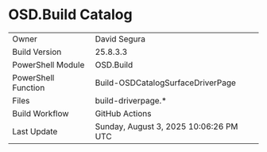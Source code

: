 ﻿# OSD.Build Catalog

| | |
|-|-|
| Owner | David Segura |
| Build Version | 25.8.3.3 |
| PowerShell Module | OSD.Build |
| PowerShell Function | Build-OSDCatalogSurfaceDriverPage |
| Files | build-driverpage.* |
| Build Workflow | GitHub Actions |
| Last Update | Sunday, August 3, 2025 10:06:26 PM UTC |
